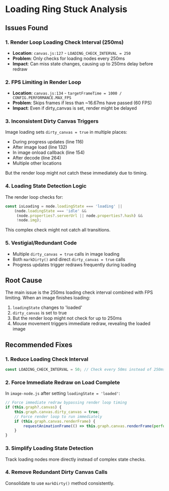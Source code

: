 # Loading Ring Stuck Analysis

## Issues Found

### 1. **Render Loop Loading Check Interval (250ms)**
- **Location**: `canvas.js:127` - `LOADING_CHECK_INTERVAL = 250`
- **Problem**: Only checks for loading nodes every 250ms
- **Impact**: Can miss state changes, causing up to 250ms delay before redraw

### 2. **FPS Limiting in Render Loop**
- **Location**: `canvas.js:134` - `targetFrameTime = 1000 / CONFIG.PERFORMANCE.MAX_FPS`
- **Problem**: Skips frames if less than ~16.67ms have passed (60 FPS)
- **Impact**: Even if dirty_canvas is set, render might be delayed

### 3. **Inconsistent Dirty Canvas Triggers**
Image loading sets `dirty_canvas = true` in multiple places:
- During progress updates (line 116)
- After image load (line 132)
- In image onload callback (line 154)
- After decode (line 264)
- Multiple other locations

But the render loop might not catch these immediately due to timing.

### 4. **Loading State Detection Logic**
The render loop checks for:
```javascript
const isLoading = node.loadingState === 'loading' || 
    (node.loadingState === 'idle' && 
     (node.properties?.serverUrl || node.properties?.hash) && 
     !node.img);
```
This complex check might not catch all transitions.

### 5. **Vestigial/Redundant Code**
- Multiple `dirty_canvas = true` calls in image loading
- Both `markDirty()` and direct `dirty_canvas = true` calls
- Progress updates trigger redraws frequently during loading

## Root Cause
The main issue is the 250ms loading check interval combined with FPS limiting. When an image finishes loading:
1. `loadingState` changes to 'loaded'
2. `dirty_canvas` is set to true
3. But the render loop might not check for up to 250ms
4. Mouse movement triggers immediate redraw, revealing the loaded image

## Recommended Fixes

### 1. Reduce Loading Check Interval
```javascript
const LOADING_CHECK_INTERVAL = 50; // Check every 50ms instead of 250ms
```

### 2. Force Immediate Redraw on Load Complete
In `image-node.js` after setting `loadingState = 'loaded'`:
```javascript
// Force immediate redraw bypassing render loop timing
if (this.graph?.canvas) {
    this.graph.canvas.dirty_canvas = true;
    // Force render loop to run immediately
    if (this.graph.canvas.renderFrame) {
        requestAnimationFrame(() => this.graph.canvas.renderFrame(performance.now()));
    }
}
```

### 3. Simplify Loading State Detection
Track loading nodes more directly instead of complex state checks.

### 4. Remove Redundant Dirty Canvas Calls
Consolidate to use `markDirty()` method consistently.